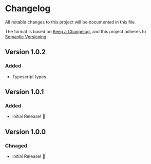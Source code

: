 # Changelog

All notable changes to this project will be documented in this file.

The format is based on [Keep a Changelog](https://keepachangelog.com/en/1.0.0/),
and this project adheres to [Semantic Versioning](https://semver.org/spec/v2.0.0.html).

## Version 1.0.2

### Added

- Typescript types

## Version 1.0.1

### Added

- Initial Release! 🎉

## Version 1.0.0

### Chnaged

- Initial Release! 🎉
